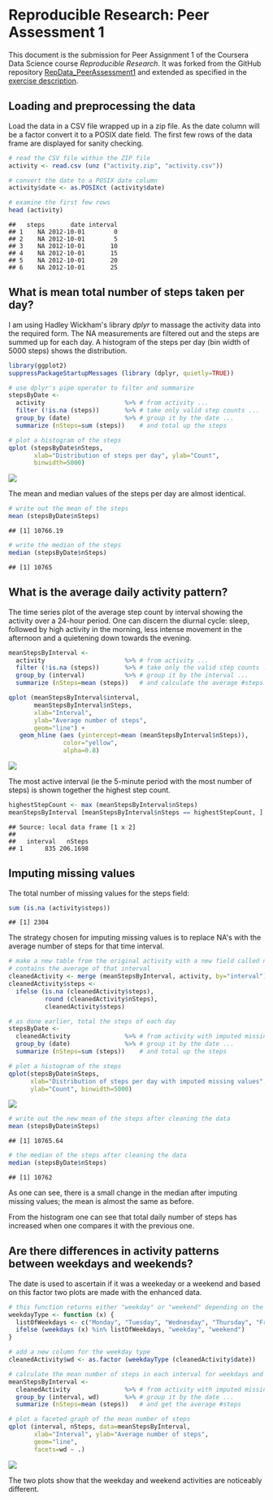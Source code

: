 # Reproducible Research: Peer Assessment 1

This document is the submission for Peer Assignment 1 of the Coursera Data Science course *Reproducible Research*. It was forked from the GitHub repository [RepData_PeerAssessment1](https://github.com/rdpeng/RepData_PeerAssessment1) and extended as specified in the [exercise description](https://class.coursera.org/repdata-011/human_grading/view/courses/973512/assessments/3/submissions). 

## Loading and preprocessing the data

Load the data in a CSV file wrapped up in a zip file. As the date column will be a factor convert it to a POSIX date field. The first few rows of the data frame are displayed for sanity checking.


```r
# read the CSV file within the ZIP file
activity <- read.csv (unz ("activity.zip", "activity.csv"))

# convert the date to a POSIX date column
activity$date <- as.POSIXct (activity$date)

# examine the first few rows
head (activity)
```

```
##   steps       date interval
## 1    NA 2012-10-01        0
## 2    NA 2012-10-01        5
## 3    NA 2012-10-01       10
## 4    NA 2012-10-01       15
## 5    NA 2012-10-01       20
## 6    NA 2012-10-01       25
```

## What is mean total number of steps taken per day?

I am using Hadley Wickham's library *dplyr* to massage the activity data into the required form. The NA measurements are filtered out and the steps are summed up for each day. A histogram of the steps per day (bin width of 5000 steps) shows the distribution.


```r
library(ggplot2)
suppressPackageStartupMessages (library (dplyr, quietly=TRUE))

# use dplyr's pipe operator to filter and summarize
stepsByDate <-
  activity                      %>% # from activity ...
  filter (!is.na (steps))       %>% # take only valid step counts ...
  group_by (date)               %>% # group it by the date ...
  summarize (nSteps=sum (steps))    # and total up the steps

# plot a histogram of the steps
qplot (stepsByDate$nSteps,
       xlab="Distribution of steps per day", ylab="Count",
       binwidth=5000)
```

![](./PA1_template_files/figure-html/unnamed-chunk-2-1.png) 

The mean and median values of the steps per day are almost identical.


```r
# write out the mean of the steps
mean (stepsByDate$nSteps)
```

```
## [1] 10766.19
```

```r
# write the median of the steps
median (stepsByDate$nSteps)
```

```
## [1] 10765
```

## What is the average daily activity pattern?

The time series plot of the average step count by interval showing the activity over a 24-hour period. One can discern the diurnal cycle: sleep, followed by high activity in the morning, less intense movement in the afternoon and a quietening down towards the evening.


```r
meanStepsByInterval <-
  activity                      %>% # from activity ...
  filter (!is.na (steps))       %>% # take only the valid step counts ...
  group_by (interval)           %>% # group it by the interval ...
  summarize (nSteps=mean (steps))   # and calculate the average #steps

qplot (meanStepsByInterval$interval,
       meanStepsByInterval$nSteps,
       xlab="Interval",
       ylab="Average number of steps",
       geom="line") +
   geom_hline (aes (yintercept=mean (meanStepsByInterval$nSteps)),
               color="yellow",
               alpha=0.8)
```

![](./PA1_template_files/figure-html/unnamed-chunk-4-1.png) 

The most active interval (ie the 5-minute period with the most number of steps) is shown together the highest step count.



```r
highestStepCount <- max (meanStepsByInterval$nSteps)
meanStepsByInterval [meanStepsByInterval$nSteps == highestStepCount, ]
```

```
## Source: local data frame [1 x 2]
## 
##   interval   nSteps
## 1      835 206.1698
```

## Imputing missing values

The total number of missing values for the steps field:


```r
sum (is.na (activity$steps))
```

```
## [1] 2304
```

The strategy chosen for imputing missing values is to replace NA's with the average number of steps for that time interval.


```r
# make a new table from the original activity with a new field called nSteps that
# contains the average of that interval
cleanedActivity <- merge (meanStepsByInterval, activity, by="interval")
cleanedActivity$steps <-
  ifelse (is.na (cleanedActivity$steps),
          round (cleanedActivity$nSteps),
          cleanedActivity$steps)

# as done earlier, total the steps of each day
stepsByDate <-
  cleanedActivity               %>% # from activity with imputed missing data ...
  group_by (date)               %>% # group it by the date ...
  summarize (nSteps=sum (steps))    # and total up the steps

# plot a histogram of the steps
qplot(stepsByDate$nSteps,
      xlab="Distribution of steps per day with imputed missing values",
      ylab="Count", binwidth=5000)
```

![](./PA1_template_files/figure-html/unnamed-chunk-7-1.png) 

```r
# write out the new mean of the steps after cleaning the data
mean (stepsByDate$nSteps)
```

```
## [1] 10765.64
```

```r
# the median of the steps after cleaning the data
median (stepsByDate$nSteps)
```

```
## [1] 10762
```

As one can see, there is a small change in the median after imputing missing values; the mean is almost the same as before.

From the histogram one can see that total daily number of steps has increased when one compares it with the previous one.


## Are there differences in activity patterns between weekdays and weekends?

The date is used to ascertain if it was a weekeday or a weekend and based on this factor two plots are made with the enhanced data.


```r
# this function returns either "weekday" or "weekend" depending on the date given to it.
weekdayType <- function (x) {
  listOfWeekdays <- c("Monday", "Tuesday", "Wednesday", "Thursday", "Friday")
  ifelse (weekdays (x) %in% listOfWeekdays, "weekday", "weekend")
}

# add a new column for the weekday type
cleanedActivity$wd <- as.factor (weekdayType (cleanedActivity$date))

# calculate the mean number of steps in each interval for weekdays and weekends
meanStepsByInterval <-
  cleanedActivity               %>% # from activity with imputed missing data ...
  group_by (interval, wd)       %>% # group it by the date ...
  summarize (nSteps=mean (steps))   # and get the average #steps

# plot a faceted graph of the mean number of steps
qplot (interval, nSteps, data=meanStepsByInterval,
       xlab="Interval", ylab="Average number of steps",
       geom="line",
       facets=wd ~ .) 
```

![](./PA1_template_files/figure-html/unnamed-chunk-8-1.png) 


The two plots show that the weekday and weekend activities are noticeably  different.
